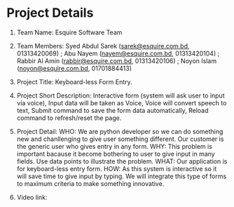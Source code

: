 # Project Details

1. Team Name: Esquire Software Team
2. Team Members: Syed Abdul Sarek (sarek@esquire.com.bd, 01313420069) ; Abu Nayem (nayem@esquire.com.bd, 01313420104) ; Rabbir Al Amin (rabbir@esquire.com.bd, 01313420106) ; Noyon Islam (noyon@esquire.com.bd, 01701884413)
3. Project Title: Keyboard-less Form Entry.
4. Project Short Description: Interactive form (system will ask user to input via voice), 
Input data will be taken as Voice, 
Voice will convert speech to text, 
Submit command to save the form data automatically, 
Reload command to refresh/reset the page. 

5. Project Detail: 
WHO: We are python developer so we can do something new and chanllenging to give user something different. Our customer is the generic user who gives entry in any form.
WHY: This problem is important bacause it become bothering to user to give input in many fields. Use data points to illustrate the problem.
WHAT: Our application is for keyboard-less entry form.
HOW: As this system is interactive so it will save time to give input by typing. We will integrate this type of forms to maximum criteria to make something innovative.
6. Video link: 
